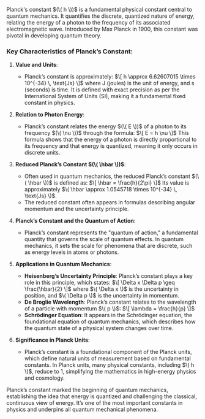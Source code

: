 Planck's constant $(\( h \))$ is a fundamental physical constant central to quantum mechanics. It quantifies the discrete, quantized nature of energy, relating the energy of a photon to the frequency of its associated electromagnetic wave. Introduced by Max Planck in 1900, this constant was pivotal in developing quantum theory.

### Key Characteristics of Planck’s Constant:

1. **Value and Units**:
   - Planck’s constant is approximately:
     $\[
     h \approx 6.62607015 \times 10^{-34} \, \text{Js}
     \]$
     where J (joules) is the unit of energy, and s (seconds) is time. It is defined with exact precision as per the International System of Units (SI), making it a fundamental fixed constant in physics.

2. **Relation to Photon Energy**:
   - Planck’s constant relates the energy $(\( E \))$ of a photon to its frequency $(\( \nu \))$ through the formula:
     $\[
     E = h \nu
     \]$
     This formula shows that the energy of a photon is directly proportional to its frequency and that energy is quantized, meaning it only occurs in discrete units.

3. **Reduced Planck’s Constant $(\( \hbar \))$**:
   - Often used in quantum mechanics, the reduced Planck’s constant $(\( \hbar \))$ is defined as:
     $\[
     \hbar = \frac{h}{2\pi}
     \]$
     Its value is approximately $\( \hbar \approx 1.0545718 \times 10^{-34} \, \text{Js} \)$.
   - The reduced constant often appears in formulas describing angular momentum and the uncertainty principle.

4. **Planck’s Constant and the Quantum of Action**:
   - Planck’s constant represents the "quantum of action," a fundamental quantity that governs the scale of quantum effects. In quantum mechanics, it sets the scale for phenomena that are discrete, such as energy levels in atoms or photons.

5. **Applications in Quantum Mechanics**:
   - **Heisenberg’s Uncertainty Principle**: Planck’s constant plays a key role in this principle, which states:
     $\[
     \Delta x \Delta p \geq \frac{\hbar}{2}
     \]$
     where $\( \Delta x \)$ is the uncertainty in position, and $\( \Delta p \)$ is the uncertainty in momentum.
   - **De Broglie Wavelength**: Planck’s constant relates to the wavelength of a particle with momentum $\( p \)$:
     $\[
     \lambda = \frac{h}{p}
     \]$
   - **Schrödinger Equation**: It appears in the Schrödinger equation, the foundational equation of quantum mechanics, which describes how the quantum state of a physical system changes over time.

6. **Significance in Planck Units**:
   - Planck’s constant is a foundational component of the Planck units, which define natural units of measurement based on fundamental constants. In Planck units, many physical constants, including $\( h \)$, reduce to 1, simplifying the mathematics in high-energy physics and cosmology.

Planck’s constant marked the beginning of quantum mechanics, establishing the idea that energy is quantized and challenging the classical, continuous view of energy. It’s one of the most important constants in physics and underpins all quantum mechanical phenomena.
